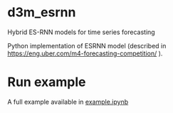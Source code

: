 # d3m_esrnn

Hybrid ES-RNN models for time series forecasting

Python implementation of ESRNN model (described in https://eng.uber.com/m4-forecasting-competition/ ).

# Run example
A full example available in [example.ipynb](example.ipynb)